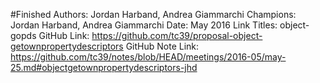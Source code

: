 #Finished
Authors: Jordan Harband, Andrea Giammarchi
Champions: Jordan Harband, Andrea Giammarchi
Date: May 2016
Link Titles: object-gopds
GitHub Link: https://github.com/tc39/proposal-object-getownpropertydescriptors
GitHub Note Link: https://github.com/tc39/notes/blob/HEAD/meetings/2016-05/may-25.md#objectgetownpropertydescriptors-jhd
